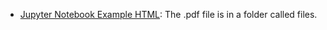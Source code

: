 * [Jupyter Notebook Example HTML](files/python_example_in_Jupyter_Notebook.html): The .pdf file is in a folder called files.
